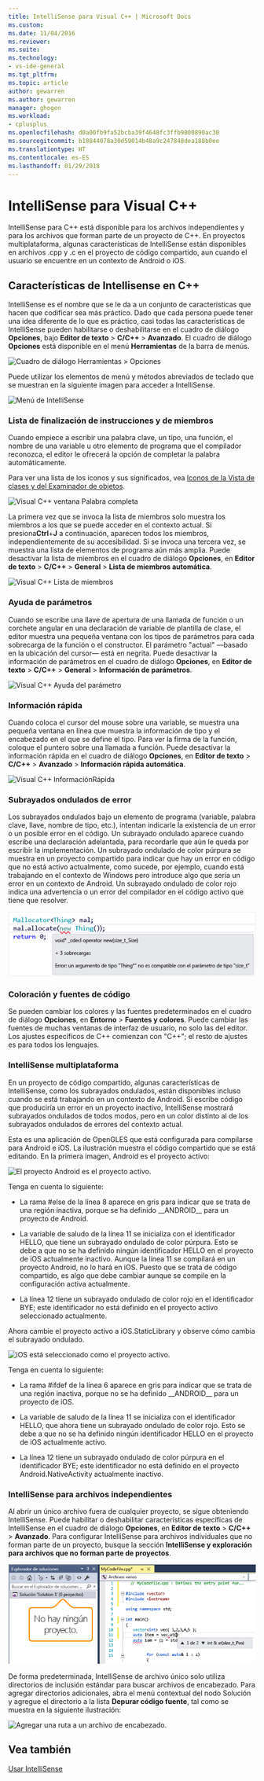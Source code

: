 ```yaml
---
title: IntelliSense para Visual C++ | Microsoft Docs
ms.custom: 
ms.date: 11/04/2016
ms.reviewer: 
ms.suite: 
ms.technology:
- vs-ide-general
ms.tgt_pltfrm: 
ms.topic: article
author: gewarren
ms.author: gewarren
manager: ghogen
ms.workload:
- cplusplus
ms.openlocfilehash: d0a00fb9fa52bcba39f4648fc3ffb9800890ac30
ms.sourcegitcommit: b18844078a30d59014b48a9c247848dea188b0ee
ms.translationtype: HT
ms.contentlocale: es-ES
ms.lasthandoff: 01/29/2018
---
```

# <a name="visual-c-intellisense"></a>IntelliSense para Visual C++

IntelliSense para C++ está disponible para los archivos independientes y para los archivos que forman parte de un proyecto de C++. En proyectos multiplataforma, algunas características de IntelliSense están disponibles en archivos .cpp y .c en el proyecto de código compartido, aun cuando el usuario se encuentre en un contexto de Android o iOS.

## <a name="intellisense-features-in-c"></a>Características de Intellisense en C++

IntelliSense es el nombre que se le da a un conjunto de características que hacen que codificar sea más práctico. Dado que cada persona puede tener una idea diferente de lo que es práctico, casi todas las características de IntelliSense pueden habilitarse o deshabilitarse en el cuadro de diálogo **Opciones**, bajo **Editor de texto** > **C/C++** > **Avanzado**. El cuadro de diálogo **Opciones** está disponible en el menú **Herramientas** de la barra de menús.

![Cuadro de diálogo Herramientas > Opciones](../ide/media/sintellisensecpptoolsoptions.PNG)

Puede utilizar los elementos de menú y métodos abreviados de teclado que se muestran en la siguiente imagen para acceder a IntelliSense.

![Menú de IntelliSense](../ide/media/vs2015_cpp_intellisense_menu.png)

### <a name="statement-completion-and-member-list"></a>Lista de finalización de instrucciones y de miembros

Cuando empiece a escribir una palabra clave, un tipo, una función, el nombre de una variable u otro elemento de programa que el compilador reconozca, el editor le ofrecerá la opción de completar la palabra automáticamente.

Para ver una lista de los iconos y sus significados, vea [Iconos de la Vista de clases y del Examinador de objetos](../ide/class-view-and-object-browser-icons.md).

![Visual C&#43;&#43; ventana Palabra completa](../ide/media/vs2015_cpp_complete_word.png "vs2015_cpp_complete_word")

La primera vez que se invoca la lista de miembros solo muestra los miembros a los que se puede acceder en el contexto actual. Si presiona**Ctrl**+**J** a continuación, aparecen todos los miembros, independientemente de su accesibilidad. Si se invoca una tercera vez, se muestra una lista de elementos de programa aún más amplia. Puede desactivar la lista de miembros en el cuadro de diálogo **Opciones**, en **Editor de texto** > **C/C++** > **General** > **Lista de miembros automática**.

![Visual C&#43;&#43; Lista de miembros](../ide/media/vs2015_cpp_list_members.png "vs2015_cpp_list_members")

### <a name="parameter-help"></a>Ayuda de parámetros

Cuando se escribe una llave de apertura de una llamada de función o un corchete angular en una declaración de variable de plantilla de clase, el editor muestra una pequeña ventana con los tipos de parámetros para cada sobrecarga de la función o el constructor. El parámetro "actual" &mdash;basado en la ubicación del cursor&mdash; está en negrita. Puede desactivar la información de parámetros en el cuadro de diálogo **Opciones**, en **Editor de texto** > **C/C++** > **General** > **Información de parámetros**.

![Visual C&#43;&#43; Ayuda del parámetro](../ide/media/vs_2015_cpp_param_help.png "vs_2015_cpp_param_help")

### <a name="quick-info"></a>Información rápida

Cuando coloca el cursor del mouse sobre una variable, se muestra una pequeña ventana en línea que muestra la información de tipo y el encabezado en el que se define el tipo. Para ver la firma de la función, coloque el puntero sobre una llamada a función. Puede desactivar la información rápida en el cuadro de diálogo **Opciones**, en **Editor de texto** > **C/C++** > **Avanzado** > **Información rápida automática**.

![Visual C&#43;&#43; InformaciónRápida](../ide/media/vs2015_cpp_quickinfo.png "vs2015_cpp_quickInfo")

### <a name="error-squiggles"></a>Subrayados ondulados de error

Los subrayados ondulados bajo un elemento de programa (variable, palabra clave, llave, nombre de tipo, etc.), intentan indicarle la existencia de un error o un posible error en el código. Un subrayado ondulado aparece cuando escribe una declaración adelantada, para recordarle que aún le queda por escribir la implementación. Un subrayado ondulado de color púrpura se muestra en un proyecto compartido para indicar que hay un error en código que no está activo actualmente, como sucede, por ejemplo, cuando está trabajando en el contexto de Windows pero introduce algo que sería un error en un contexto de Android. Un subrayado ondulado de color rojo indica una advertencia o un error del compilador en el código activo que tiene que resolver.

![Visual C&#43;&#43; subrayados ondulados de errores](../ide/media/vs2015_cpp_error_quiggles.png "vs2015_cpp_error_quiggles")

### <a name="code-colorization-and-fonts"></a>Coloración y fuentes de código

Se pueden cambiar los colores y las fuentes predeterminados en el cuadro de diálogo **Opciones**, en **Entorno** > **Fuentes y colores**. Puede cambiar las fuentes de muchas ventanas de interfaz de usuario, no solo las del editor. Los ajustes específicos de C++ comienzan con "C++"; el resto de ajustes es para todos los lenguajes.

### <a name="cross-platform-intellisense"></a>IntelliSense multiplataforma

En un proyecto de código compartido, algunas características de IntelliSense, como los subrayados ondulados, están disponibles incluso cuando se está trabajando en un contexto de Android. Si escribe código que produciría un error en un proyecto inactivo, IntelliSense mostrará subrayados ondulados de todos modos, pero en un color distinto al de los subrayados ondulados de errores del contexto actual.

Esta es una aplicación de OpenGLES que está configurada para compilarse para Android e iOS. La ilustración muestra el código compartido que se está editando. En la primera imagen, Android es el proyecto activo:

![El proyecto Android es el proyecto activo.](../ide/media/intellisensecppcrossplatform.png "IntelliSenseCppCrossPlatform")

Tenga en cuenta lo siguiente:

- La rama #else de la línea 8 aparece en gris para indicar que se trata de una región inactiva, porque se ha definido __ANDROID\_\_ para un proyecto de Android.

- La variable de saludo de la línea 11 se inicializa con el identificador HELLO, que tiene un subrayado ondulado de color púrpura. Esto se debe a que no se ha definido ningún identificador HELLO en el proyecto de iOS actualmente inactivo. Aunque la línea 11 se compilará en un proyecto Android, no lo hará en iOS. Puesto que se trata de código compartido, es algo que debe cambiar aunque se compile en la configuración activa actualmente.

- La línea 12 tiene un subrayado ondulado de color rojo en el identificador BYE; este identificador no está definido en el proyecto activo seleccionado actualmente.

Ahora cambie el proyecto activo a iOS.StaticLibrary y observe cómo cambia el subrayado ondulado.

![iOS está seleccionado como el proyecto activo.](../ide/media/intellisensecppcrossplatform2.png "IntelliSenseCppCrossPlatform2")

Tenga en cuenta lo siguiente:

- La rama #ifdef de la línea 6 aparece en gris para indicar que se trata de una región inactiva, porque no se ha definido __ANDROID\_\_ para un proyecto de iOS.

- La variable de saludo de la línea 11 se inicializa con el identificador HELLO, que ahora tiene un subrayado ondulado de color rojo. Esto se debe a que no se ha definido ningún identificador HELLO en el proyecto de iOS actualmente activo.

- La línea 12 tiene un subrayado ondulado de color púrpura en el identificador BYE; este identificador no está definido en el proyecto Android.NativeActivity actualmente inactivo.

### <a name="intellisense-for-stand-alone-files"></a>IntelliSense para archivos independientes

Al abrir un único archivo fuera de cualquier proyecto, se sigue obteniendo IntelliSense. Puede habilitar o deshabilitar características específicas de IntelliSense en el cuadro de diálogo **Opciones**, en **Editor de texto** > **C/C++**  >  **Avanzado**. Para configurar IntelliSense para archivos individuales que no forman parte de un proyecto, busque la sección **IntelliSense y exploración para archivos que no forman parte de proyectos**.

![Visual C&#43;&#43; Intellisense de archivo único](../ide/media/vs2015_cpp_single_file_intellisense.png "vs2015_cpp_single_file_intellisense")

De forma predeterminada, IntelliSense de archivo único solo utiliza directorios de inclusión estándar para buscar archivos de encabezado. Para agregar directorios adicionales, abra el menú contextual del nodo Solución y agregue el directorio a la lista **Depurar código fuente**, tal como se muestra en la siguiente ilustración:

![Agregar una ruta a un archivo de encabezado.](../ide/media/intellisensedebugyourcode.jpg "IntelliSenseDebugYourCode")

## <a name="see-also"></a>Vea también

[Usar IntelliSense](../ide/using-intellisense.md)
